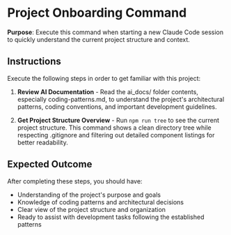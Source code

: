 # Project Onboarding Command

**Purpose**: Execute this command when starting a new Claude Code session to quickly understand the current project structure and context.

## Instructions

Execute the following steps in order to get familiar with this project:

1. **Review AI Documentation** - Read the ai_docs/ folder contents, especially coding-patterns.md, to understand the project's architectural patterns, coding conventions, and important development guidelines.

2. **Get Project Structure Overview** - Run `npm run tree` to see the current project structure. This command shows a clean directory tree while respecting .gitignore and filtering out detailed component listings for better readability.

## Expected Outcome

After completing these steps, you should have:
- Understanding of the project's purpose and goals
- Knowledge of coding patterns and architectural decisions
- Clear view of the project structure and organization
- Ready to assist with development tasks following the established patterns